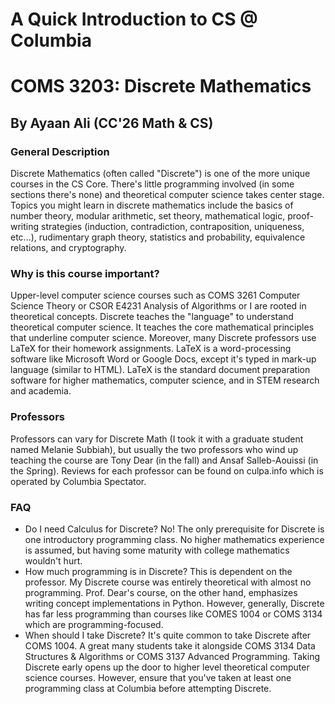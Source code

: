# A Quick Introduction to CS @ Columbia


# COMS 3203: Discrete Mathematics
## By Ayaan Ali (CC'26 Math & CS) 

### General Description
Discrete Mathematics (often called "Discrete") is one of the more unique courses in the CS Core. There's little programming involved (in some sections there's none) and theoretical computer science takes center stage. Topics you might learn in discrete mathematics include the basics of number theory, modular arithmetic, set theory, mathematical logic, proof-writing strategies (induction, contradiction, contraposition, uniqueness, etc...), rudimentary graph theory, statistics and probability, equivalence relations, and cryptography. 

### Why is this course important? 
Upper-level computer science courses such as COMS 3261 Computer Science Theory or CSOR E4231 Analysis of Algorithms or I are rooted in theoretical concepts. Discrete teaches the "language" to understand theoretical computer science. It teaches the core mathematical principles that underline computer science. Moreover, many Discrete professors use LaTeX for their homework assignments. LaTeX is a word-processing software like Microsoft Word or Google Docs, except it's typed in mark-up language (similar to HTML). LaTeX is the standard document preparation software for higher mathematics, computer science, and in STEM research and academia. 

### Professors 
Professors can vary for Discrete Math (I took it with a graduate student named Melanie Subbiah), but usually the two professors who wind up teaching the course are Tony Dear (in the fall) and Ansaf Salleb-Aouissi (in the Spring). Reviews for each professor can be found on culpa.info which is operated by Columbia Spectator. 

### FAQ
- Do I need Calculus for Discrete?
  No! The only prerequisite for Discrete is one introductory programming class. No higher mathematics experience is assumed, but having some maturity with college mathematics wouldn't hurt.  
- How much programming is in Discrete?
  This is dependent on the professor. My Discrete course was entirely theoretical with almost no programming. Prof. Dear's course, on the other hand, emphasizes writing concept implementations in Python. However, generally, Discrete has far less programming than courses like COMES 1004 or COMS 3134 which are programming-focused.
- When should I take Discrete?
  It's quite common to take Discrete after COMS 1004. A great many students take it alongside COMS 3134 Data Structures & Algorithms or COMS 3137 Advanced Programming. Taking Discrete early opens up the door to higher level theoretical computer science courses. However, ensure that you've taken at least one programming class at Columbia before attempting Discrete. 
